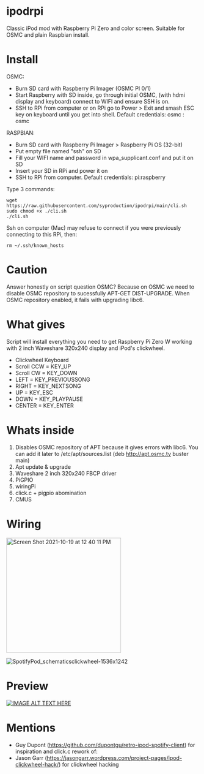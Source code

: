 # ipodrpi
Classic iPod mod with Raspberry Pi Zero and color screen. Suitable for OSMC and plain Raspbian install.

# Install

OSMC: 
- Burn SD card with Raspberry Pi Imager (OSMC PI 0/1)
- Start Raspberry with SD inside, go through initial OSMC, (with hdmi display and keyboard) connect to WIFI and ensure SSH is on.
- SSH to RPi from computer or on RPi go to Power > Exit and smash ESC key on keyboard until you get into shell. Default credentials: osmc : osmc

RASPBIAN: 
- Burn SD card with Raspberry Pi Imager > Raspberry Pi OS (32-bit)
- Put empty file named "ssh" on SD 
- Fill your WIFI name and password in wpa_supplicant.conf and put it on SD
- Insert your SD in RPi and power it on
- SSH to RPi from computer. Default credentials: pi:raspberry

Type 3 commands:
```
wget https://raw.githubusercontent.com/syproduction/ipodrpi/main/cli.sh
sudo chmod +x ./cli.sh
./cli.sh
```
Ssh on computer (Mac) may refuse to connect if you were previously connecting to this RPi, then:
```
rm ~/.ssh/known_hosts
```
# Caution
Answer honestly on script question OSMC? Because on OSMC we need to disable OSMC repository to sucessfully APT-GET DIST-UPGRADE. When OSMC repository enabled, it fails with upgrading libc6.

# What gives

Script will install everything you need to get Raspberry Pi Zero W working with 2 inch Waveshare 320x240 display and iPod's clickwheel.

- Clickwheel    Keyboard
- Scroll CCW  = KEY_UP
- Scroll CW   = KEY_DOWN
- LEFT        = KEY_PREVIOUSSONG
- RIGHT       = KEY_NEXTSONG
- UP          = KEY_ESC
- DOWN        = KEY_PLAYPAUSE
- CENTER      = KEY_ENTER

# Whats inside
1. Disables OSMC repository of APT because it gives errors with libc6. You can add it later to /etc/apt/sources.list (deb http://apt.osmc.tv buster main)
2. Apt update & upgrade
3. Waveshare 2 inch 320x240 FBCP driver 
4. PiGPIO
5. wiringPi
6. click.c + pigpio abomination
7. CMUS

# Wiring

<img width="300" alt="Screen Shot 2021-10-19 at 12 40 11 PM" src="https://user-images.githubusercontent.com/26803370/137865049-eb68ea79-724c-4ad0-b095-4171e9a41267.png">

![SpotifyPod_schematicsclickwheel-1536x1242](https://user-images.githubusercontent.com/26803370/137865290-7cd4b812-71f0-4c6b-b2e4-2a74a8433b52.png)

# Preview

[![IMAGE ALT TEXT HERE](https://img.youtube.com/vi/mpBJcG3rq2I/0.jpg)](https://www.youtube.com/watch?v=mpBJcG3rq2I)

# Mentions
- Guy Dupont (https://github.com/dupontgu/retro-ipod-spotify-client) for inspiration and click.c rework of:
- Jason Garr (https://jasongarr.wordpress.com/project-pages/ipod-clickwheel-hack/) for clickwheel hacking

